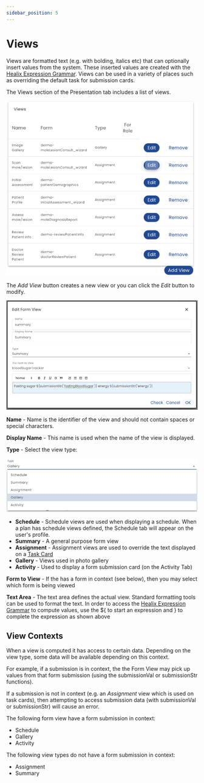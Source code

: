 ```yaml
---
sidebar_position: 5
---
```


 # Views

Views are formatted text (e.g. with bolding, italics etc) that can optionally insert values from the system.  These inserted values are created with the [Healix Expression Grammar](/docs/dynamic-data-model/healix-calculation-grammar).  Views can be used in a variety of places such as overriding the default task for submission cards.

The Views section of the Presentation tab includes a list of views.

![Views List](img/views-list.png)

The *Add View* button creates a new view or you can click the *Edit* button to modify.

![View Edit](img/view-edit.png)

**Name** - Name is the identifier of the view and should not contain spaces or special characters.

**Display Name** - This name is used when the name of the view is displayed.

**Type** - Select the view type:

![View Type](img/view-type.png)

* **Schedule** - Schedule views are used when displaying a schedule.  When a plan has schedule views defined, the Schedule tab will appear on the user's profile.
* **Summary** - A general purpose form view
* **Assignment** - Assignment views are used to override the text displayed on a [Task Card](/docs/glossary.md#task-card)
* **Gallery** - Views used in photo gallery
* **Activity** - Used to display a form submission card (on the Activity Tab)

**Form to View** - If the has a form in context (see below), then you may select which form is being viewed

**Text Area** - The text area defines the actual view. Standard formatting tools can be used to format the text. In order to access the [Healix Expression Grammar](/docs/dynamic-data-model/healix-calculation-grammar) to compute values, use the ${ to start an expression and } to complete the expression as shown above

## View Contexts

When a view is computed it has access to certain data. Depending on the view type, some data will be available depending on this context.

For example, if a submission is in context, the the Form View may pick up values from that form submission (using the submissionVal or submissionStr functions).

If a submission is not in context (e.g. an *Assignment* view which is used on task cards), then attempting to access submission data (with submissionVal or submissionStr) will cause an error.

The following form view have a form submission in context:

* Schedule
* Gallery
* Activity

The following view types do not have a form submission in context:

* Assignment
* Summary

